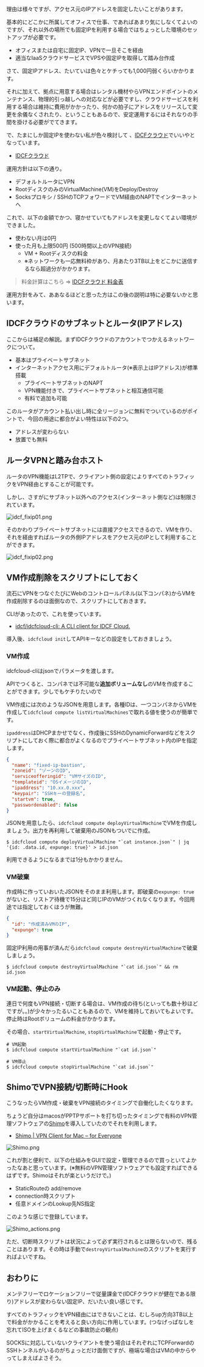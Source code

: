 理由は様々ですが、アクセス元のIPアドレスを固定したいことがあります。

基本的にどこかに所属してオフィスで仕事、であればあまり気にしなくてよいのですが、それ以外の場所でも固定IPを利用する場合ではちょっとした環境のセットアップが必要です。

- オフィスまたは自宅に固定IP、VPNで一旦そこを経由
- 適当なIaaSクラウドサービスでVPSや固定IPを取得して踏み台作成

さて、固定IPアドレス、たいていは色々とケチっても1,000円弱くらいかかります。

それに加えて、拠点に用意する場合はレンタル機材やらVPNエンドポイントのメンテナンス、物理的引っ越しへの対応などが必要ですし、クラウドサービスを利用する場合は維持に費用がかかったり、何かの拍子にアドレスをリリースして変更を余儀なくされたり、ということもあるので、安定運用するにはそれなりの手間を掛ける必要がでてきます。


で、たまにしか固定IPを使わない私が色々検討して 、[IDCFクラウド](https://www.idcf.jp/cloud/)でいいやとなっています。

- [IDCFクラウド](https://www.idcf.jp/cloud/)

運用方針は以下の通り。

- デフォルトルータにVPN
- RootディスクのみのVirtualMachine(VM)をDeploy/Destroy
- Socksプロキシ / SSHのTCPフォワードでVM経由のNAPTでインターネットへ

これで、以下の金額でかつ、寝かせていてもアドレスを変更しなくてよい環境ができました。

- 使わない月は0円
- 使った月も上限500円 (500時間以上のVPN接続)
  - VM + Rootディスクの料金
  - ※ネットワークも一応無料枠があり、月あたり3TB以上をどこかに送信するなら超過分がかかります。

> 料金計算はこちら => [IDCFクラウド 料金表](https://www.idcf.jp/cloud/price.html)

運用方針をみて、ああなるほどと思った方はこの後の説明は特に必要ないかと思います。


## IDCFクラウドのサブネットとルータ(IPアドレス)

ここからは補足の解説。まずIDCFクラウドのアカウントでつかえるネットワークについて。

- 基本はプライベートサブネット
- インターネットアクセス用にデフォルトルータ(※表示上はIPアドレス)が標準搭載
  - プライベートサブネットのNAPT
  - VPN機能付きで、プライベートサブネットと相互通信可能
  - 有料で追加も可能


このルータがアカウント払い出し時に全リージョンに無料でついているのがポイントで、今回の用途に都合がよい特性は以下の2つ。

- アドレスが変わらない
- 放置でも無料

## ルータVPNと踏み台ホスト

ルータのVPN機能はL2TPで、クライアント側の設定によりすべてのトラフィックをVPN経由とすることが可能です。

しかし、さすがにサブネット以外へのアクセス(インターネット側など)は制限されています。

![idcf_fixip01.png](https://qiita-image-store.s3.amazonaws.com/0/7454/34198568-15a7-7039-91ae-330679d11aef.png)

そのかわりプライベートサブネットには直接アクセスできるので、VMを作り、それを経由すればルータの外側IPアドレスをアクセス元のIPとして利用することができます。

![idcf_fixip02.png](https://qiita-image-store.s3.amazonaws.com/0/7454/ae66f62d-f550-c1fe-9c0c-5e4106a5e64a.png)

## VM作成削除をスクリプトにしておく

流石にVPNをつなぐたびにWebのコントロールパネル(以下コンパネ)からVMを作成削除するのは面倒なので、スクリプトにしておきます。

CLIがあったので、これを使っています。

- [idcf/idcfcloud-cli: A CLI client for IDCF Cloud.](https://github.com/idcf/idcfcloud-cli)

導入後、`idcfcloud init`してAPIキーなどの設定をしておきましょう。

### VM作成

idcfcloud-cliはjsonでパラメータを渡します。

APIでつくると、コンパネでは不可能な**追加ボリュームなし**のVMを作成することができます。少しでもケチりたいので

VM作成には次のようなJSONを用意します。各種IDは、一つコンパネからVMを作成して`idcfcloud compute listVirtualMachines`で取れる値を使うのが簡単です。

`ipaddress`はDHCPまかせでなく、作成後にSSHのDynamicForwardなどをスクリプトにしておく際に都合がよくなるのでプライベートサブネット内のIPを指定します。

```json:instance.json
{
  "name": "fixed-ip-bastion",
  "zoneid": "ゾーンのID",
  "serviceofferingid": "VMサイズのID",
  "templateid": "OSイメージのID",
  "ipaddress": "10.xx.0.xxx",
  "keypair": "SSHキーの登録名",
  "startvm": true,
  "passwordenabled": false
}
```

JSONを用意したら、`idcfcloud compute deployVirtualMachine`でVMを作成しましょう。出力を再利用して破棄用のJSONもついでに作成。

```shell:deployVirtualMachine
$ idcfcloud compute deployVirtualMachine "`cat instance.json`" | jq '{id: .data.id, expunge: true}' > id.json
```

利用できるようになるまでは1分もかかりません。

### VM破棄

作成時に作っていおいたJSONをそのまま利用します。即破棄の`expunge: true`がないと、リストア待機で15分ほど同じIPのVMがつくれなくなります。今回用途では指定しておくほうが無難。

```json:id.json
{
  "id": "作成済みVMのIP",
  "expunge": true
}
```

固定IP利用の用事が済んだら`idcfcloud compute destroyVirtualMachine`で破棄しましょう。

```shell:destroyVirtualMachine
$ idcfcloud compute destroyVirtualMachine "`cat id.json`" && rm id.json
```

### VM起動、停止のみ

連日で何度もVPN接続・切断する場合は、VM作成の待ち(といっても数十秒ほどですが。。)が少々かったるいこともあるので、VMを維持しておいてもよいです。停止時はRootボリュームの料金がかかります。

その場合、`startVirtualMachine`, `stopVirtualMachine`で起動・停止です。

```
# VM起動
$ idcfcloud compute startVirtualMachine "`cat id.json`"

# VM停止
$ idcfcloud compute stopVirtualMachine "`cat id.json`"
```


## ShimoでVPN接続/切断時にHook

こうなったらVM作成・破棄をVPN接続のタイミングで自働化したくなります。

ちょうど自分はmacosがPPTPサポートを打ち切ったタイミングで有料のVPN管理ソフトウェアの[Shimo](https://www.shimovpn.com)を導入していたのでそれを利用します。

- [Shimo | VPN Client for Mac – for Everyone](https://www.shimovpn.com/)

![Shimo.png](https://qiita-image-store.s3.amazonaws.com/0/7454/e4fa4be2-aab3-cbe2-16f2-aa65dbe9c0f8.png)


これが割と便利で、以下の仕組みをGUIで設定・管理できるので買っといてよかったなあと思っています。(※無料のVPN管理ソフトウェアでも設定すればできるはずです。Shimoはそれが楽というだけで。)

- StaticRouteの add/remove
- connection時スクリプト
- 任意ドメインのLookup先NS指定

このような感じで登録しています。

![Shimo_actions.png](https://qiita-image-store.s3.amazonaws.com/0/7454/d5ae6cf3-eb60-421e-e9d9-0a71576cff99.png)


ただ、切断時スクリプトは状況によって必ず実行されるとは限らないので、残ることはあります。その時は手動で`destroyVirtualMachine`のスクリプトを実行すればよいですね。

## おわりに

メンテフリーでロケーションフリーで従量課金で(IDCFクラウドが健在である限り)アドレスが変わらない固定IP、だいたい良い感じです。

すべてのトラフィックをVPN経由にはできないことは、むしろup方向3TB以上で料金がかかることを考えると良い方向に作用しています。(つなげっぱなしを忘れてISOを上げまくるなどの事故防止の観点)

SOCKSに対応していないクライアントを使う場合はそれぞれにTCPForwardのSSHトンネルがいるのがちょっとだけ面倒ですが、極端な場合はVMの中からやってしまえばよさそう。
